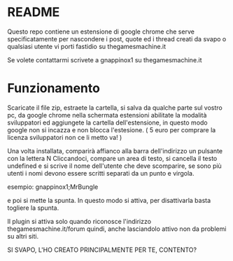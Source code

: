 # README #

Questo repo contiene un estensione di google chrome che serve specificatamente per nascondere i post, quote ed i thread creati da svapo o qualsiasi utente vi porti fastidio su thegamesmachine.it

Se volete contattarmi scrivete a gnappinox1 su thegamesmachine.it

# Funzionamento #

Scaricate il file zip, estraete la cartella, si salva da qualche parte sul vostro pc, da google chrome nella schermata estensioni abilitate la modalità sviluppatori ed aggiungete la cartella dell'estensione, in questo modo google non si incazza e non blocca l'estesione. ( 5 euro per comprare la licenza sviluppatori non ce li metto va! )

Una volta installata, comparirà affianco alla barra dell'indirizzo un pulsante con la lettera N
Cliccandoci, compare un area di testo, si cancella il testo undefined e si scrive il nome dell'utente che deve scomparire, se sono più utenti i nomi devono essere scritti separati da un punto e virgola.

esempio:
gnappinox1;MrBungle

e poi si mette la spunta.
In questo modo si attiva, per disattivarla basta togliere la spunta.

Il plugin si attiva solo quando riconosce l'indirizzo thegamesmachine.it/forum quindi, anche lasciandolo attivo non da problemi su altri siti.

SI SVAPO, L'HO CREATO PRINCIPALMENTE PER TE, CONTENTO?
